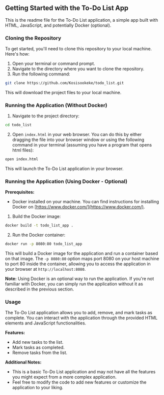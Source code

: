## Getting Started with the To-Do List App

This is the readme file for the To-Do List application, a simple app built with HTML, JavaScript, and potentially Docker (optional).

### Cloning the Repository

To get started, you'll need to clone this repository to your local machine. Here's how:

1. Open your terminal or command prompt.
2. Navigate to the directory where you want to clone the repository.
3. Run the following command:

```bash
git clone https://github.com/Kosisookeke/todo_list.git
```

This will download the project files to your local machine.

### Running the Application (Without Docker)

1. Navigate to the project directory:

```bash
cd todo_list
```

2. Open `index.html` in your web browser. You can do this by either dragging the file into your browser window or using the following command in your terminal (assuming you have a program that opens html files):

```bash
open index.html
```

This will launch the To-Do List application in your browser.

### Running the Application (Using Docker - Optional)

**Prerequisites:**

- Docker installed on your machine. You can find instructions for installing Docker on [https://www.docker.com/](https://www.docker.com/).

1. Build the Docker image:

```bash
docker build -t todo_list_app .
```

2. Run the Docker container:

```bash
docker run -p 8080:80 todo_list_app
```

This will build a Docker image for the application and run a container based on that image. The `-p 8080:80` option maps port 8080 on your host machine to port 80 inside the container, allowing you to access the application in your browser at `http://localhost:8080`.

**Note:** Using Docker is an optional way to run the application. If you're not familiar with Docker, you can simply run the application without it as described in the previous section.

### Usage

The To-Do List application allows you to add, remove, and mark tasks as complete. You can interact with the application through the provided HTML elements and JavaScript functionalities.

**Features:**

- Add new tasks to the list.
- Mark tasks as completed.
- Remove tasks from the list.

**Additional Notes:**

- This is a basic To-Do List application and may not have all the features you might expect from a more complex application.
- Feel free to modify the code to add new features or customize the application to your liking.
